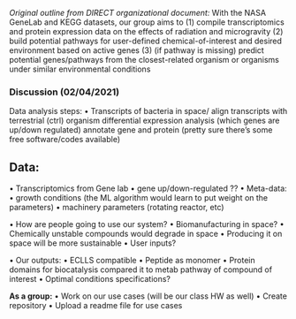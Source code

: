*Original outline from DIRECT organizational document:*
With the NASA GeneLab and KEGG datasets, our group aims to (1) compile transcriptomics and protein expression data on the effects of radiation and microgravity (2) build potential pathways for user-defined chemical-of-interest and desired environment based on active genes (3) (if pathway is missing) predict potential genes/pathways from the closest-related organism or organisms under similar environmental conditions

### Discussion (02/04/2021)
Data analysis steps:
• Transcripts of bacteria in space/ align transcripts with terrestrial (ctrl) organism differential expression analysis (which genes are up/down regulated) annotate gene and protein (pretty sure there’s some free software/codes available)

## Data:
• Transcriptomics from Gene lab
 • gene up/down-regulated ??
 • Meta-data: 
 • growth conditions (the ML algorithm would learn to put weight on the parameters)
 • machinery parameters (rotating reactor, etc)

• How are people going to use our system?
 • Biomanufacturing in space?
 • Chemically unstable compounds would degrade in space
 • Producing it on space will be more sustainable
 • User inputs? 

• Our outputs:
 • ECLLS compatible
 • Peptide as monomer
 • Protein domains for biocatalysis compared it to metab pathway of compound of interest
 • Optimal conditions specifications?

**As a group:** 
 • Work on our use cases (will be our class HW as well)
 • Create repository
 • Upload a readme file for use cases
